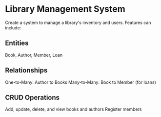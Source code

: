 # Library Management System
Create a system to manage a library's inventory and users. Features can include:

## Entities
Book, Author, Member, Loan
## Relationships
One-to-Many: Author to Books
Many-to-Many: Book to Member (for loans)
## CRUD Operations
Add, update, delete, and view books and authors
Register members